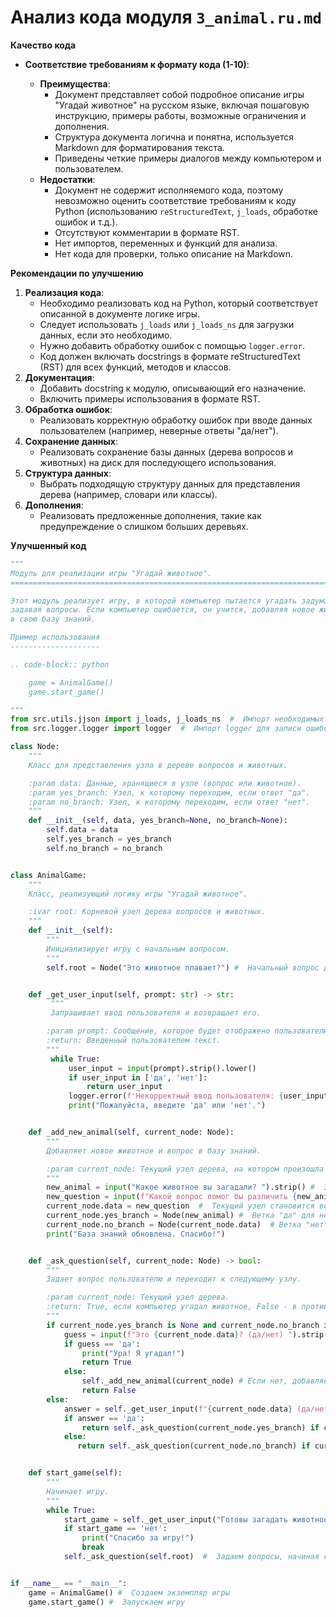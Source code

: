 # Анализ кода модуля `3_animal.ru.md`

**Качество кода**

- **Соответствие требованиям к формату кода (1-10)**:

  - **Преимущества**:
    - Документ представляет собой подробное описание игры "Угадай животное" на русском языке, включая пошаговую инструкцию, примеры работы, возможные ограничения и дополнения.
    - Структура документа логична и понятна, используется Markdown для форматирования текста.
    - Приведены четкие примеры диалогов между компьютером и пользователем.
  - **Недостатки**:
    - Документ не содержит исполняемого кода, поэтому невозможно оценить соответствие требованиям к коду Python (использованию `reStructuredText`, `j_loads`, обработке ошибок и т.д.).
    - Отсутствуют комментарии в формате RST.
    - Нет импортов, переменных и функций для анализа.
    - Нет кода для проверки, только описание на Markdown.

**Рекомендации по улучшению**

1.  **Реализация кода**:
    - Необходимо реализовать код на Python, который соответствует описанной в документе логике игры.
    - Следует использовать `j_loads` или `j_loads_ns` для загрузки данных, если это необходимо.
    - Нужно добавить обработку ошибок с помощью `logger.error`.
    - Код должен включать docstrings в формате reStructuredText (RST) для всех функций, методов и классов.
2.  **Документация**:
    - Добавить docstring к модулю, описывающий его назначение.
    - Включить примеры использования в формате RST.
3.  **Обработка ошибок**:
    - Реализовать корректную обработку ошибок при вводе данных пользователем (например, неверные ответы "да/нет").
4.  **Сохранение данных**:
    - Реализовать сохранение базы данных (дерева вопросов и животных) на диск для последующего использования.
5.  **Структура данных**:
    - Выбрать подходящую структуру данных для представления дерева (например, словари или классы).
6.  **Дополнения**:
    - Реализовать предложенные дополнения, такие как предупреждение о слишком больших деревьях.

**Улучшенный код**

```python
"""
Модуль для реализации игры "Угадай животное".
=========================================================================================

Этот модуль реализует игру, в которой компьютер пытается угадать задуманное пользователем животное,
задавая вопросы. Если компьютер ошибается, он учится, добавляя новое животное и вопрос
в свою базу знаний.

Пример использования
--------------------

.. code-block:: python

    game = AnimalGame()
    game.start_game()

"""
from src.utils.jjson import j_loads, j_loads_ns  #  Импорт необходимых функций из src.utils.jjson
from src.logger.logger import logger  #  Импорт logger для записи ошибок

class Node:
    """
    Класс для представления узла в дереве вопросов и животных.

    :param data: Данные, хранящиеся в узле (вопрос или животное).
    :param yes_branch: Узел, к которому переходим, если ответ "да".
    :param no_branch: Узел, к которому переходим, если ответ "нет".
    """
    def __init__(self, data, yes_branch=None, no_branch=None):
        self.data = data
        self.yes_branch = yes_branch
        self.no_branch = no_branch


class AnimalGame:
    """
    Класс, реализующий логику игры "Угадай животное".

    :ivar root: Корневой узел дерева вопросов и животных.
    """
    def __init__(self):
        """
        Инициализирует игру с начальным вопросом.
        """
        self.root = Node("Это животное плавает?") #  Начальный вопрос для игры


    def _get_user_input(self, prompt: str) -> str:
         """
         Запрашивает ввод пользователя и возвращает его.

        :param prompt: Сообщение, которое будет отображено пользователю.
        :return: Введенный пользователем текст.
        """
         while True:
             user_input = input(prompt).strip().lower()
             if user_input in ['да', 'нет']:
                 return user_input
             logger.error(f'Некорректный ввод пользователя: {user_input}. Ожидается "да" или "нет".') #  Логгируем некорректный ввод
             print("Пожалуйста, введите 'да' или 'нет'.")


    def _add_new_animal(self, current_node: Node):
        """
        Добавляет новое животное и вопрос в базу знаний.

        :param current_node: Текущий узел дерева, на котором произошла ошибка.
        """
        new_animal = input("Какое животное вы загадали? ").strip() #  Запрашиваем название нового животного
        new_question = input(f"Какой вопрос помог бы различить {new_animal}? ").strip() #  Запрашиваем вопрос для различия
        current_node.data = new_question  #  Текущий узел становится вопросом
        current_node.yes_branch = Node(new_animal) #  Ветка "да" для нового животного
        current_node.no_branch = Node(current_node.data)  # Ветка "нет" для старого вопроса.
        print("База знаний обновлена. Спасибо!")


    def _ask_question(self, current_node: Node) -> bool:
        """
        Задает вопрос пользователю и переходит к следующему узлу.

        :param current_node: Текущий узел дерева.
        :return: True, если компьютер угадал животное, False - в противном случае.
        """
        if current_node.yes_branch is None and current_node.no_branch is None: #  Если текущий узел - животное
            guess = input(f"Это {current_node.data}? (да/нет) ").strip().lower() #  Делаем предположение
            if guess == 'да':
                print("Ура! Я угадал!")
                return True
            else:
                self._add_new_animal(current_node) # Если нет, добавляем новое животное
                return False
        else:
            answer = self._get_user_input(f"{current_node.data} (да/нет) ") #  Задаем вопрос
            if answer == 'да':
                return self._ask_question(current_node.yes_branch) if current_node.yes_branch else self._add_new_animal(current_node)
            else:
               return self._ask_question(current_node.no_branch) if current_node.no_branch else self._add_new_animal(current_node)


    def start_game(self):
        """
        Начинает игру.
        """
        while True:
            start_game = self._get_user_input("Готовы загадать животное? (да/нет) ") #  Начало игры
            if start_game == 'нет':
                print("Спасибо за игру!")
                break
            self._ask_question(self.root)  #  Задаем вопросы, начиная с корня


if __name__ == "__main__":
    game = AnimalGame() #  Создаем экземпляр игры
    game.start_game() #  Запускаем игру
```